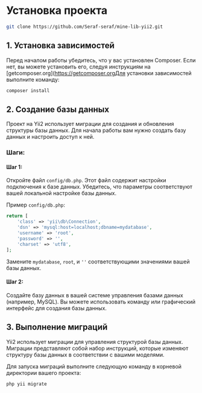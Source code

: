 # Установка проекта 
```bash
git clone https://github.com/Seraf-seraf/mine-lib-yii2.git
```

## 1. Установка зависимостей
Перед началом работы убедитесь, что у вас установлен Composer. Если нет, вы можете установить его, следуя инструкциям на [getcomposer.org](https://getcomposer.orgДля установки зависимостей выполните команду:

```bash
composer install
```

## 2. Создание базы данных
Проект на Yii2 использует миграции для создания и обновления структуры базы данных. Для начала работы вам нужно создать базу данных и настроить доступ к ней.

### Шаги:
#### Шаг 1:
Откройте файл `config/db.php`. Этот файл содержит настройки подключения к базе данных. Убедитесь, что параметры соответствуют вашей локальной настройке базы данных.

Пример `config/db.php`:

```php
return [
    'class' => 'yii\db\Connection',
    'dsn' => 'mysql:host=localhost;dbname=mydatabase',
    'username' => 'root',
    'password' => '',
    'charset' => 'utf8',
];
```
Замените `mydatabase`, `root`, и `''` соответствующими значениями вашей базы данных.

#### Шаг 2:
Создайте базу данных в вашей системе управления базами данных (например, MySQL). Вы можете использовать команду или графический интерфейс для создания базы данных.

## 3. Выполнение миграций
Yii2 использует миграции для управления структурой базы данных. Миграции представляют собой набор инструкций, которые изменяют структуру базы данных в соответствии с вашими моделями.

Для запуска миграций выполните следующую команду в корневой директории вашего проекта:

```bash
php yii migrate
```
